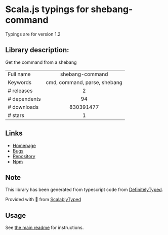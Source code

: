 
# Scala.js typings for shebang-command

Typings are for version 1.2

## Library description:
Get the command from a shebang

|                    |                 |
| ------------------ | :-------------: |
| Full name          | shebang-command |
| Keywords           | cmd, command, parse, shebang |
| # releases         | 2 |
| # dependents       | 94 |
| # downloads        | 830391477 |
| # stars            | 1 |

## Links
- [Homepage](https://github.com/kevva/shebang-command#readme)
- [Bugs](https://github.com/kevva/shebang-command/issues)
- [Repository](https://github.com/kevva/shebang-command)
- [Npm](https://www.npmjs.com/package/shebang-command)
    


## Note
This library has been generated from typescript code from [DefinitelyTyped](https://definitelytyped.org).

Provided with :purple_heart: from [ScalablyTyped](https://github.com/oyvindberg/ScalablyTyped)

## Usage
See [the main readme](../../readme.md) for instructions.


